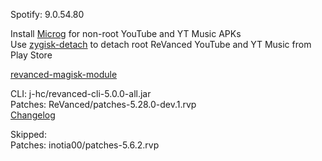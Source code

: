 Spotify: 9.0.54.80  

Install [Microg](https://github.com/ReVanced/GmsCore/releases) for non-root YouTube and YT Music APKs  
Use [zygisk-detach](https://github.com/j-hc/zygisk-detach) to detach root ReVanced YouTube and YT Music from Play Store  

[revanced-magisk-module](https://github.com/j-hc/revanced-magisk-module)
  
CLI: j-hc/revanced-cli-5.0.0-all.jar  
Patches: ReVanced/patches-5.28.0-dev.1.rvp  
[Changelog](https://github.com/ReVanced/revanced-patches/releases/tag/v5.28.0-dev.1)  

Skipped:  
Patches: inotia00/patches-5.6.2.rvp                                      
